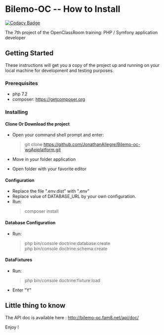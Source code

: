 # Bilemo-OC -- How to Install  

[![Codacy Badge](https://api.codacy.com/project/badge/Grade/da73abd554cc4b2eb11be692546dfe5f)](https://app.codacy.com/app/JonathanAllegre/Bilemo-oc-woApiplatform?utm_source=github.com&utm_medium=referral&utm_content=JonathanAllegre/Bilemo-oc-woApiplatform&utm_campaign=Badge_Grade_Settings)

The 7th project of the OpenClassRoom training: PHP / Symfony application developer  

## Getting Started  
These instructions will get you a copy of the project up and running on your local machine for development and testing purposes.  

### Prerequisites  
 - php 7.2  
 - composer: https://getcomposer.org 
 
### Installing  
  
 #### Clone Or Download the project
 - Open your command shell prompt and enter:
 
	> git clone https://github.com/JonathanAllegre/Bilemo-oc-woApiplatform.git
	
 - Move in your folder application
 
 - Open folder with your favorite editor
 
  #### Configuration
  - Replace the file ".env.dist"  with ".env"
  - Replace value of DATABASE_URL by your own configuration.
  - Run:
 	 > composer install
 
  #### Database Configuration
  - Run:
 	 > php bin/console doctrine:database:create  
 	 > php bin/console doctrine:schema:create
 	 
  #### DataFixtures
  - Run:
 	> php bin/console doctrine:fixture:load
 	
 - Enter "Y"
 
 ## Little thing to know
 
 The API doc is available here : http://bilemo-oc.fam8.net/api/doc/
    
 Enjoy !
